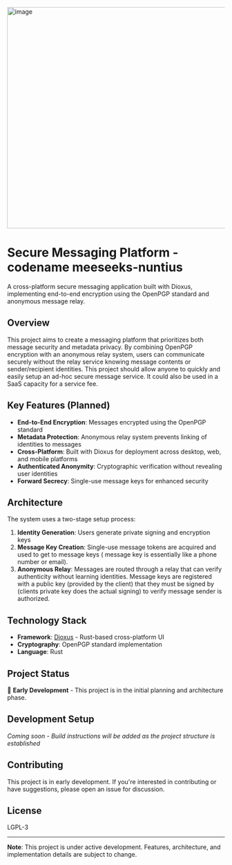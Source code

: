 <img width="512" height="512" alt="image" src="https://github.com/user-attachments/assets/9d509fb4-677a-4a0d-bc1e-ef104c98ba4c" />

# Secure Messaging Platform - codename meeseeks-nuntius

A cross-platform secure messaging application built with Dioxus, implementing end-to-end encryption using the OpenPGP standard and anonymous message relay.

## Overview

This project aims to create a messaging platform that prioritizes both message security and metadata privacy. By combining OpenPGP encryption with an anonymous relay system, users can communicate securely without the relay service knowing message contents or sender/recipient identities. This project should allow anyone to quickly and easily setup an ad-hoc secure message service. It could also be used in a SaaS capacity for a service fee.

## Key Features (Planned)

- **End-to-End Encryption**: Messages encrypted using the OpenPGP standard
- **Metadata Protection**: Anonymous relay system prevents linking of identities to messages
- **Cross-Platform**: Built with Dioxus for deployment across desktop, web, and mobile platforms
- **Authenticated Anonymity**: Cryptographic verification without revealing user identities
- **Forward Secrecy**: Single-use message keys for enhanced security

## Architecture

The system uses a two-stage setup process:

1. **Identity Generation**: Users generate private signing and encryption keys
2. **Message Key Creation**: Single-use message tokens are acquired and used to get to message keys ( message key is essentially like a phone number or email).
3. **Anonymous Relay**: Messages are routed through a relay that can verify authenticity without learning identities. Message keys are registered with a public key (provided by the client) that they must be signed by (clients private key does the actual signing) to verify message sender is authorized.

## Technology Stack

- **Framework**: [Dioxus](https://dioxuslabs.com/) - Rust-based cross-platform UI
- **Cryptography**: OpenPGP standard implementation
- **Language**: Rust

## Project Status

🚧 **Early Development** - This project is in the initial planning and architecture phase.

## Development Setup

*Coming soon - Build instructions will be added as the project structure is established*

## Contributing

This project is in early development. If you're interested in contributing or have suggestions, please open an issue for discussion.

## License

LGPL-3

---

**Note**: This project is under active development. Features, architecture, and implementation details are subject to change.
